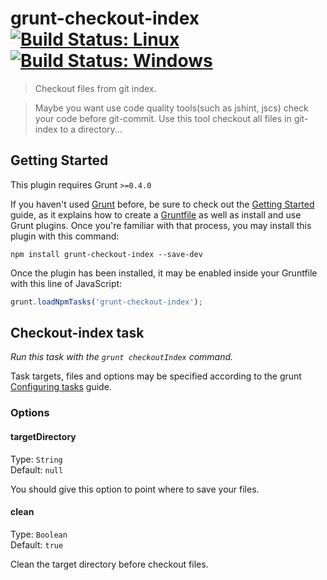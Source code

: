 # grunt-checkout-index  [![Build Status: Linux](https://travis-ci.org/wmzy/grunt-checkout-index.svg?branch=master)](https://travis-ci.org/wmzy/grunt-checkout-index) [![Build Status: Windows](https://ci.appveyor.com/api/projects/status/j04ik7qgx21ixyfw/branch/master?svg=true)](https://ci.appveyor.com/project/wmzy/grunt-checkout-index/branch/master)

> Checkout files from git index.

>Maybe you want use code quality tools(such as jshint, jscs) check your code before git-commit.
>Use this tool checkout all files in git-index to a directory...



## Getting Started
This plugin requires Grunt `>=0.4.0`

If you haven't used [Grunt](http://gruntjs.com/) before, be sure to check out the [Getting Started](http://gruntjs.com/getting-started) guide, as it explains how to create a [Gruntfile](http://gruntjs.com/sample-gruntfile) as well as install and use Grunt plugins. Once you're familiar with that process, you may install this plugin with this command:

```shell
npm install grunt-checkout-index --save-dev
```

Once the plugin has been installed, it may be enabled inside your Gruntfile with this line of JavaScript:

```js
grunt.loadNpmTasks('grunt-checkout-index');
```




## Checkout-index task
_Run this task with the `grunt checkoutIndex` command._

Task targets, files and options may be specified according to the grunt [Configuring tasks](http://gruntjs.com/configuring-tasks) guide.


### Options


#### targetDirectory
Type: `String`  
Default: `null`

You should give this option to point where to save your files.

#### clean
Type: `Boolean`  
Default: `true`

Clean the target directory before checkout files.
